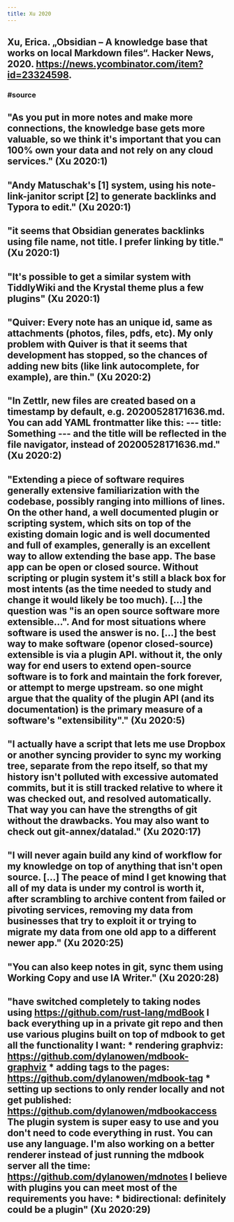 ```yaml
---
title: Xu 2020
---
```


## Xu, Erica. „Obsidian – A knowledge base that works on local Markdown files“. Hacker News, 2020. https://news.ycombinator.com/item?id=23324598.
### #source

## "As you put in more notes and make more connections, the knowledge base gets more valuable, so we think it's important that you can 100% own your data and not rely on any cloud services." (Xu 2020:1)

## "Andy Matuschak's [1] system, using his note-link-janitor script [2] to generate backlinks and Typora to edit." (Xu 2020:1)

## "it seems that Obsidian generates backlinks using file name, not title. I prefer linking by title." (Xu 2020:1)

## "It's possible to get a similar system with TiddlyWiki and the Krystal theme plus a few plugins" (Xu 2020:1)

## "Quiver: Every note has an unique id, same as attachments (photos, files, pdfs, etc). My only problem with Quiver is that it seems that development has stopped, so the chances of adding new bits (like link autocomplete, for example), are thin." (Xu 2020:2)

## "In Zettlr, new files are created based on a timestamp by default, e.g. 20200528171636.md. You can add YAML frontmatter like this: --- title: Something --- and the title will be reflected in the file navigator, instead of 20200528171636.md." (Xu 2020:2)

## "Extending a piece of software requires generally extensive familiarization with the codebase, possibly ranging into millions of lines. On the other hand, a well documented plugin or scripting system, which sits on top of the existing domain logic and is well documented and full of examples, generally is an excellent way to allow extending the base app. The base app can be open or closed source. Without scripting or plugin system it's still a black box for most intents (as the time needed to study and change it would likely be too much). […] the question was "is an open source software more extensible...". And for most situations where software is used the answer is no. […] the best way to make software (openor closed-source) extensible is via a plugin API. without it, the only way for end users to extend open-source software is to fork and maintain the fork forever, or attempt to merge upstream. so one might argue that the quality of the plugin API (and its documentation) is the primary measure of a software's "extensibility"." (Xu 2020:5)

## "I actually have a script that lets me use Dropbox or another syncing provider to sync my working tree, separate from the repo itself, so that my history isn't polluted with excessive automated commits, but it is still tracked relative to where it was checked out, and resolved automatically. That way you can have the strengths of git without the drawbacks. You may also want to check out git-annex/datalad." (Xu 2020:17)

## "I will never again build any kind of workflow for my knowledge on top of anything that isn't open source. […] The peace of mind I get knowing that all of my data is under my control is worth it, after scrambling to archive content from failed or pivoting services, removing my data from businesses that try to exploit it or trying to migrate my data from one old app to a different newer app." (Xu 2020:25)

## "You can also keep notes in git, sync them using Working Copy and use IA Writer." (Xu 2020:28)

## "have switched completely to taking nodes using https://github.com/rust-lang/mdBook I back everything up in a private git repo and then use various plugins built on top of mdbook to get all the functionality I want: * rendering graphviz: https://github.com/dylanowen/mdbook-graphviz * adding tags to the pages: https://github.com/dylanowen/mdbook-tag * setting up sections to only render locally and not get published: https://github.com/dylanowen/mdbookaccess The plugin system is super easy to use and you don't need to code everything in rust. You can use any language. I'm also working on a better renderer instead of just running the mdbook server all the time: https://github.com/dylanowen/mdnotes I believe with plugins you can meet most of the requirements you have: * bidirectional: definitely could be a plugin" (Xu 2020:29)
